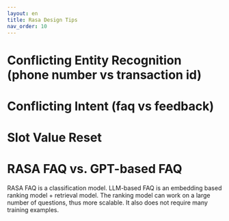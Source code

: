 ```yaml
---
layout: en
title: Rasa Design Tips
nav_order: 10
---
```

# Conflicting Entity Recognition  (phone number vs transaction id)

# Conflicting Intent (faq vs feedback)

# Slot Value Reset

# RASA FAQ vs. GPT-based FAQ
RASA FAQ is a classification model.  LLM-based FAQ is an embedding based ranking model + retrieval model.  The ranking model can work on a large number of questions, thus more scalable.  It also does not require many training examples.  

